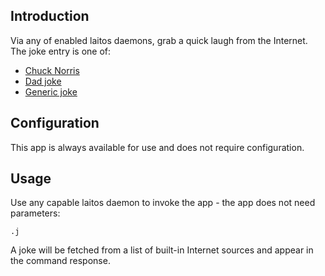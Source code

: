 ## Introduction
Via any of enabled laitos daemons, grab a quick laugh from the Internet. The joke entry is one of:
- [Chuck Norris](https://api.chucknorris.io/jokes/random)
- [Dad joke](https://icanhazdadjoke.com) 
- [Generic joke](https://08ad1pao69.execute-api.us-east-1.amazonaws.com/dev/random_joke)

## Configuration
This app is always available for use and does not require configuration.

## Usage
Use any capable laitos daemon to invoke the app - the app does not need parameters:

    .j

A joke will be fetched from a list of built-in Internet sources and appear in the command response.
